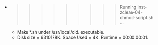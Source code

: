 * >>>>>>>>> Running inst-zclean-04-chmod-script.sh ...
  * Make *.sh under /usr/local/cld/ executable.
  * Disk size = 6310128K. Space Used = 4K. Runtime = 00:00:00:01.
